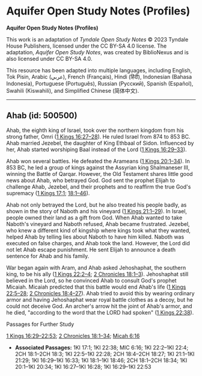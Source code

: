 # Aquifer Open Study Notes (Profiles)

**Aquifer Open Study Notes (Profiles)**

This work is an adaptation of *Tyndale Open Study Notes* © 2023 Tyndale House Publishers, licensed under the CC BY\-SA 4\.0 license. The adaptation, *Aquifer Open Study Notes*, was created by BiblioNexus and is also licensed under CC BY\-SA 4\.0\.

This resource has been adapted into multiple languages, including English, Tok Pisin, Arabic (عربي), French (Français), Hindi (हिंदी), Indonesian (Bahasa Indonesia), Portuguese (Português), Russian (Русский), Spanish (Español), Swahili (Kiswahili), and Simplified Chinese (简体中文).



--------------------------------

## Ahab (id: 500500)

Ahab, the eighth king of Israel, took over the northern kingdom from his strong father, Omri ([1 Kings 16:27–28](https://ref.ly/1Kgs16:27-1Kgs16:28)). He ruled Israel from 874 to 853 BC. Ahab married Jezebel, the daughter of King Ethbaal of Sidon. Influenced by her, Ahab started worshiping Baal instead of the Lord ([1 Kings 16:29–33](https://ref.ly/1Kgs16:29-1Kgs16:33)).

Ahab won several battles. He defeated the Arameans ([1 Kings 20:1–34](https://ref.ly/1Kgs20:1-1Kgs20:34)). In 853 BC, he led a group of kings against the Assyrian king Shalmaneser III, winning the Battle of Qarqar. However, the Old Testament shares little good news about Ahab, who betrayed God. God sent the prophet Elijah to challenge Ahab, Jezebel, and their prophets and to reaffirm the true God's supremacy ([1 Kings 17:1](https://ref.ly/1Kgs17:1); [18:1–46](https://ref.ly/1Kgs18:1-1Kgs18:46)).

Ahab not only betrayed the Lord, but he also treated his people badly, as shown in the story of Naboth and his vineyard ([1 Kings 21:1–29](https://ref.ly/1Kgs21:1-1Kgs21:29)). In Israel, people owned their land as a gift from God. When Ahab wanted to take Naboth's vineyard and Naboth refused, Ahab became frustrated. Jezebel, who knew a different kind of kingship where kings took what they wanted, helped Ahab by telling lies about Naboth to have him killed. Naboth was executed on false charges, and Ahab took the land. However, the Lord did not let Ahab escape punishment. He sent Elijah to announce a death sentence for Ahab and his family.

War began again with Aram, and Ahab asked Jehoshaphat, the southern king, to be his ally ([1 Kings 22:2–4](https://ref.ly/1Kgs22:2-1Kgs22:4); [2 Chronicles 18:1–3](https://ref.ly/2Chr18:1-2Chr18:3)). Jehoshaphat still believed in the Lord, so he convinced Ahab to consult God's prophet Micaiah. Micaiah predicted that this battle would end Ahab's life ([1 Kings 22:5–28](https://ref.ly/1Kgs22:5-1Kgs22:28); [2 Chronicles 18:4–27](https://ref.ly/2Chr18:4-2Chr18:27)). Ahab tried to avoid this by wearing ordinary armor and having Jehoshaphat wear royal battle clothes as a decoy, but he could not deceive God. An archer's arrow hit the joint of Ahab's armor, and he died, "according to the word that the LORD had spoken" ([1 Kings 22:38](https://ref.ly/1Kgs22:38)).

Passages for Further Study

[1 Kings 16:29–22:53](https://ref.ly/1Kgs16:29-1Kgs22:53); [2 Chronicles 18:1–34](https://ref.ly/2Chr18:1-2Chr18:34); [Micah 6:16](https://ref.ly/Mic6:16)

* **Associated Passages:** 1KI 17:1; 1KI 22:38; MIC 6:16; 1KI 22:2–1KI 22:4; 2CH 18:1–2CH 18:3; 1KI 22:5–1KI 22:28; 2CH 18:4–2CH 18:27; 1KI 21:1–1KI 21:29; 1KI 16:29–1KI 16:33; 1KI 18:1–1KI 18:46; 2CH 18:1–2CH 18:34; 1KI 20:1–1KI 20:34; 1KI 16:27–1KI 16:28; 1KI 16:29–1KI 22:53

